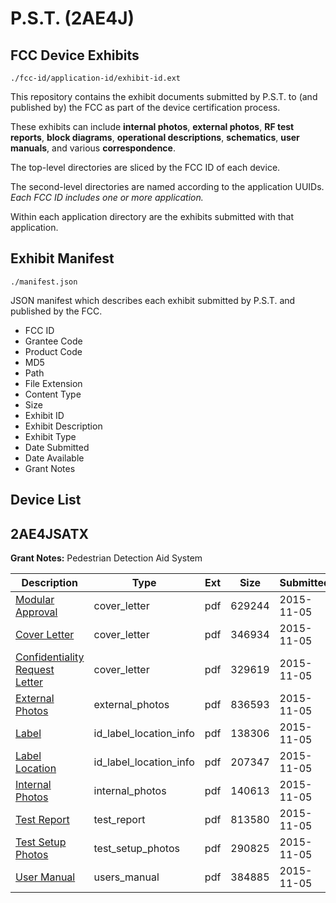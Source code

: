 # P.S.T. (2AE4J)
## FCC Device Exhibits

```
./fcc-id/application-id/exhibit-id.ext
```

This repository contains the exhibit documents submitted by P.S.T. to (and published by) the FCC as part of the device certification process.

These exhibits can include **internal photos**, **external photos**, **RF test reports**, **block diagrams**, **operational descriptions**, **schematics**, **user manuals**, and various **correspondence**.

The top-level directories are sliced by the FCC ID of each device.

The second-level directories are named according to the application UUIDs. *Each FCC ID includes one or more application.*

Within each application directory are the exhibits submitted with that application. 

## Exhibit Manifest

```
./manifest.json
```

JSON manifest which describes each exhibit submitted by P.S.T. and published by the FCC.

- FCC ID
- Grantee Code
- Product Code
- MD5
- Path
- File Extension
- Content Type
- Size
- Exhibit ID
- Exhibit Description
- Exhibit Type
- Date Submitted
- Date Available
- Grant Notes

## Device List
## 2AE4JSATX
**Grant Notes:** Pedestrian Detection Aid System

| Description | Type | Ext | Size | Submitted | Available |
| ----------- | ---- | --- | ---- | --------- | --------- |
| [Modular Approval](2AE4JSATX/0cd1209d008083f0aedc4eeefbce72a3/2803879.pdf) | cover_letter | pdf | 629244 | 2015-11-05 | 2015-11-05 |
| [Cover Letter](2AE4JSATX/0cd1209d008083f0aedc4eeefbce72a3/2803884.pdf) | cover_letter | pdf | 346934 | 2015-11-05 | 2015-11-05 |
| [Confidentiality Request Letter](2AE4JSATX/0cd1209d008083f0aedc4eeefbce72a3/2803885.pdf) | cover_letter | pdf | 329619 | 2015-11-05 | 2015-11-05 |
| [External Photos](2AE4JSATX/0cd1209d008083f0aedc4eeefbce72a3/2803883.pdf) | external_photos | pdf | 836593 | 2015-11-05 | 2015-11-05 |
| [Label](2AE4JSATX/0cd1209d008083f0aedc4eeefbce72a3/2803880.pdf) | id_label_location_info | pdf | 138306 | 2015-11-05 | 2015-11-05 |
| [Label Location](2AE4JSATX/0cd1209d008083f0aedc4eeefbce72a3/2803881.pdf) | id_label_location_info | pdf | 207347 | 2015-11-05 | 2015-11-05 |
| [Internal Photos](2AE4JSATX/0cd1209d008083f0aedc4eeefbce72a3/2803882.pdf) | internal_photos | pdf | 140613 | 2015-11-05 | 2015-11-05 |
| [Test Report](2AE4JSATX/0cd1209d008083f0aedc4eeefbce72a3/2803878.pdf) | test_report | pdf | 813580 | 2015-11-05 | 2015-11-05 |
| [Test Setup Photos](2AE4JSATX/0cd1209d008083f0aedc4eeefbce72a3/2803877.pdf) | test_setup_photos | pdf | 290825 | 2015-11-05 | 2015-11-05 |
| [User Manual](2AE4JSATX/0cd1209d008083f0aedc4eeefbce72a3/2803876.pdf) | users_manual | pdf | 384885 | 2015-11-05 | 2015-11-05 |
